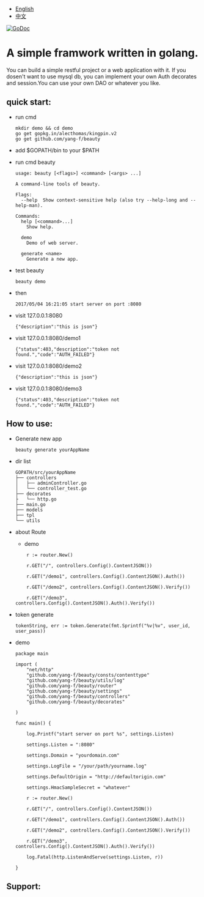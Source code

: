 - [English](README.md)
- [中文](README_ZH.md)

[![GoDoc](https://godoc.org/github.com/yang-f/beauty?status.svg)](https://godoc.org/github.com/yang-f/beauty)

# A simple framwork written in golang.

You can build a simple restful project or a web application with it.
If you dosen't want to use mysql db, you can implement your own Auth decorates and session.You can use your own DAO or whatever you like.

## quick start:

- run cmd
  ```
  mkdir demo && cd demo
  go get gopkg.in/alecthomas/kingpin.v2
  go get github.com/yang-f/beauty
  ```
- add $GOPATH/bin to your $PATH

- run cmd beauty

  ```
  usage: beauty [<flags>] <command> [<args> ...]

  A command-line tools of beauty.

  Flags:
    --help  Show context-sensitive help (also try --help-long and --help-man).

  Commands:
    help [<command>...]
      Show help.

    demo
      Demo of web server.

    generate <name>
      Generate a new app.
  ```

- test beauty
  ```
  beauty demo
  ```
- then
  ```golang
  2017/05/04 16:21:05 start server on port :8080
  ```
- visit 127.0.0.1:8080

  ```golang
  {"description":"this is json"}
  ```

- visit 127.0.0.1:8080/demo1

  ```golang
  {"status":403,"description":"token not found.","code":"AUTH_FAILED"}
  ```

- visit 127.0.0.1:8080/demo2
  ```golang
  {"description":"this is json"}
  ```
- visit 127.0.0.1:8080/demo3
  ```golang
  {"status":403,"description":"token not found.","code":"AUTH_FAILED"}
  ```

## How to use:

- Generate new app
  ```
  beauty generate yourAppName
  ```
- dir list

  ```
  GOPATH/src/yourAppName
  ├── controllers
  │   ├── adminController.go
  │   └── controller_test.go
  ├── decorates
  ├   └── http.go
  ├── main.go
  ├── models
  ├── tpl
  └── utils
  ```

- about Route

  - demo

  ```golang
      r := router.New()

      r.GET("/", controllers.Config().ContentJSON())

      r.GET("/demo1", controllers.Config().ContentJSON().Auth())

      r.GET("/demo2", controllers.Config().ContentJSON().Verify())

      r.GET("/demo3", controllers.Config().ContentJSON().Auth().Verify())

  ```

- token generate

  ```golang
  tokenString, err := token.Generate(fmt.Sprintf("%v|%v", user_id, user_pass))

  ```

- demo

  ```golang
  package main

  import (
      "net/http"
      "github.com/yang-f/beauty/consts/contenttype"
      "github.com/yang-f/beauty/utils/log"
      "github.com/yang-f/beauty/router"
      "github.com/yang-f/beauty/settings"
      "github.com/yang-f/beauty/controllers"
      "github.com/yang-f/beauty/decorates"

  )

  func main() {

      log.Printf("start server on port %s", settings.Listen)

      settings.Listen = ":8080"

      settings.Domain = "yourdomain.com"

      settings.LogFile = "/your/path/yourname.log"

      settings.DefaultOrigin = "http://defaultorigin.com"

      settings.HmacSampleSecret = "whatever"

      r := router.New()

      r.GET("/", controllers.Config().ContentJSON())

      r.GET("/demo1", controllers.Config().ContentJSON().Auth())

      r.GET("/demo2", controllers.Config().ContentJSON().Verify())

      r.GET("/demo3", controllers.Config().ContentJSON().Auth().Verify())

      log.Fatal(http.ListenAndServe(settings.Listen, r))

  }
  ```

## Support:
